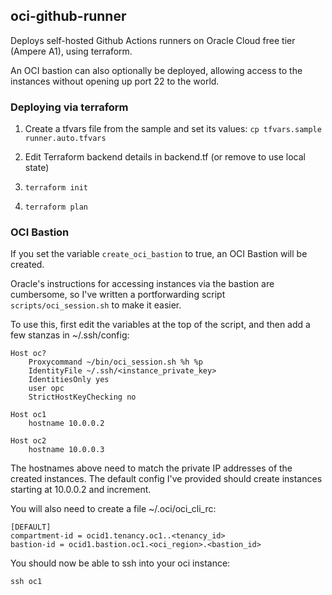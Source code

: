 ## oci-github-runner

Deploys self-hosted Github Actions runners on Oracle Cloud free tier (Ampere A1), using terraform.

An OCI bastion can also optionally be deployed, allowing access to the instances without opening up port 22 to the world.


### Deploying via terraform

1. Create a tfvars file from the sample and set its values: `cp tfvars.sample runner.auto.tfvars`

2. Edit Terraform backend details in backend.tf (or remove to use local state)

3. `terraform init`

4. `terraform plan`


### OCI Bastion

If you set the variable `create_oci_bastion` to true, an OCI Bastion will be created. 

Oracle's instructions for accessing instances via the bastion are cumbersome, so I've written a portforwarding script `scripts/oci_session.sh` to make it easier.

To use this, first edit the variables at the top of the script, and then add a few stanzas in ~/.ssh/config:

```
Host oc?
    Proxycommand ~/bin/oci_session.sh %h %p
    IdentityFile ~/.ssh/<instance_private_key>
    IdentitiesOnly yes
    user opc
    StrictHostKeyChecking no

Host oc1
    hostname 10.0.0.2

Host oc2
    hostname 10.0.0.3
```

The hostnames above need to match the private IP addresses of the created instances. The default config I've provided should create instances starting at 10.0.0.2 and increment.

You will also need to create a file ~/.oci/oci_cli_rc:
```
[DEFAULT]
compartment-id = ocid1.tenancy.oc1..<tenancy_id>
bastion-id = ocid1.bastion.oc1.<oci_region>.<bastion_id>
```

You should now be able to ssh into your oci instance:
```
ssh oc1
```
